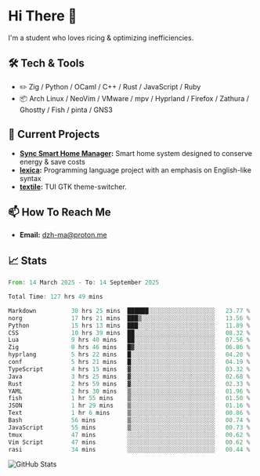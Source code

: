 # Hi There 👋
I'm a student who loves ricing & optimizing inefficiencies.
## 🛠️ Tech & Tools
- ✏️  Zig / Python / OCaml / C++ / Rust / JavaScript / Ruby
- 📦 Arch Linux / NeoVim / VMware / mpv / Hyprland / Firefox / Zathura / Ghostty / Fish / pinta / GNS3
## 🔭 Current Projects
- **[Sync Smart Home Manager](https://github.com/dzh-ma/sync):** Smart home system designed to conserve energy & save costs
- **[lexica](https://github.com/dzh-ma/lexica):** Programming language project with an emphasis on English-like syntax
- **[textile](https://github.com/dzh-ma/textile):** TUI GTK theme-switcher.
## 📫 How To Reach Me
- **Email:** [dzh-ma@proton.me](mailto:dzh-ma@proton.me)
## 📈 Stats
<!--START_SECTION:waka-->

```rust
From: 14 March 2025 - To: 14 September 2025

Total Time: 127 hrs 49 mins

Markdown          30 hrs 25 mins  ██████░░░░░░░░░░░░░░░░░░░   23.77 %
norg              17 hrs 21 mins  ███▒░░░░░░░░░░░░░░░░░░░░░   13.56 %
Python            15 hrs 13 mins  ███░░░░░░░░░░░░░░░░░░░░░░   11.89 %
CSS               10 hrs 39 mins  ██░░░░░░░░░░░░░░░░░░░░░░░   08.32 %
Lua               9 hrs 40 mins   ██░░░░░░░░░░░░░░░░░░░░░░░   07.56 %
Zig               8 hrs 46 mins   █▓░░░░░░░░░░░░░░░░░░░░░░░   06.86 %
hyprlang          5 hrs 22 mins   █░░░░░░░░░░░░░░░░░░░░░░░░   04.20 %
conf              5 hrs 21 mins   █░░░░░░░░░░░░░░░░░░░░░░░░   04.19 %
TypeScript        4 hrs 15 mins   ▓░░░░░░░░░░░░░░░░░░░░░░░░   03.32 %
Java              3 hrs 25 mins   ▓░░░░░░░░░░░░░░░░░░░░░░░░   02.68 %
Rust              2 hrs 59 mins   ▓░░░░░░░░░░░░░░░░░░░░░░░░   02.33 %
YAML              2 hrs 30 mins   ▒░░░░░░░░░░░░░░░░░░░░░░░░   01.96 %
fish              1 hr 55 mins    ▒░░░░░░░░░░░░░░░░░░░░░░░░   01.50 %
JSON              1 hr 29 mins    ▒░░░░░░░░░░░░░░░░░░░░░░░░   01.16 %
Text              1 hr 6 mins     ▒░░░░░░░░░░░░░░░░░░░░░░░░   00.86 %
Bash              56 mins         ▒░░░░░░░░░░░░░░░░░░░░░░░░   00.74 %
JavaScript        55 mins         ▒░░░░░░░░░░░░░░░░░░░░░░░░   00.73 %
tmux              47 mins         ░░░░░░░░░░░░░░░░░░░░░░░░░   00.62 %
Vim Script        47 mins         ░░░░░░░░░░░░░░░░░░░░░░░░░   00.62 %
rasi              34 mins         ░░░░░░░░░░░░░░░░░░░░░░░░░   00.44 %
```

<!--END_SECTION:waka-->

![GitHub Stats](https://github-readme-stats.vercel.app/api?username=dzh-ma&show_icons=true&theme=transparent)

